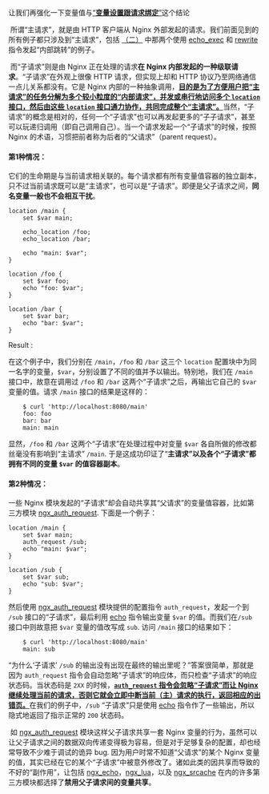 让我们再强化一下变量值与<u>“**变量设置跟请求绑定**”</u>这个结论



​    所谓“主请求”，就是由 HTTP 客户端从 Nginx 外部发起的请求。我们前面见到的所有例子都只涉及到“主请求”，包括 [（二）](http://blog.sina.com.cn/s/blog_6d579ff40100wk2j.html) 中那两个使用 [echo_exec](http://wiki.nginx.org/HttpEchoModule#echo_exec) 和 [rewrite](http://wiki.nginx.org/HttpRewriteModule#rewrite) 指令发起“内部跳转”的例子。

​    而“子请求”则是由 Nginx 正在处理的请求**在 Nginx 内部发起的一种级联请求**。“子请求”在外观上很像 HTTP 请求，但实现上却和 HTTP 协议乃至网络通信一点儿关系都没有。它是 Nginx 内部的一种抽象调用，<u>**目的是为了方便用户把“主请求”的任务分解为多个较小粒度的“内部请求”，并发或串行地访问多个 `location` 接口，然后由这些 `location` 接口通力协作，共同完成整个“主请求”。**</u>当然，“子请求”的概念是相对的，任何一个“子请求”也可以再发起更多的“子子请求”，甚至可以玩递归调用（即自己调用自己）。当一个请求发起一个“子请求”的时候，按照 Nginx 的术语，习惯把前者称为后者的“父请求”（parent request）。



#### 第1种情况：

​	它们的生命期是与当前请求相关联的。每个请求都有所有变量值容器的独立副本，只不过当前请求既可以是“主请求”，也可以是“子请求”。即便是父子请求之间，**同名变量一般也不会相互干扰**。

```nginx
location /main {
    set $var main;

    echo_location /foo;
    echo_location /bar;

    echo "main: $var";
}

location /foo {
    set $var foo;
    echo "foo: $var";
}

location /bar {
    set $var bar;
    echo "bar: $var";
}
```

Result :

在这个例子中，我们分别在 `/main`，`/foo` 和 `/bar` 这三个 `location` 配置块中为同一名字的变量，`$var`，分别设置了不同的值并予以输出。特别地，我们在 `/main` 接口中，故意在调用过 `/foo` 和 `/bar` 这两个“子请求”之后，再输出它自己的 `$var` 变量的值。请求 `/main` 接口的结果是这样的：

```
    $ curl 'http://localhost:8080/main'
    foo: foo
    bar: bar
    main: main
```

显然，`/foo` 和 `/bar` 这两个“子请求”在处理过程中对变量 `$var` 各自所做的修改都丝毫没有影响到“主请求” `/main`. 于是这成功印证了“**主请求”以及各个“子请求”都拥有不同的变量 `$var` 的值容器副本**。



#### 第2种情况：

一些 Nginx 模块发起的“子请求”却会自动共享其“父请求”的变量值容器，比如第三方模块 [ngx_auth_request](http://mdounin.ru/hg/ngx_http_auth_request_module/). 下面是一个例子：

```nginx
location /main {
    set $var main;
    auth_request /sub;
    echo "main: $var";
}

location /sub {
    set $var sub;
    echo "sub: $var";
}
```

然后使用 [ngx_auth_request](http://mdounin.ru/hg/ngx_http_auth_request_module/) 模块提供的配置指令 `auth_request`，发起一个到 `/sub` 接口的“子请求”，最后利用 [echo](http://wiki.nginx.org/HttpEchoModule#echo) 指令输出变量 `$var` 的值。而我们在`/sub` 接口中则故意把 `$var` 变量的值改写成 `sub`. 访问 `/main` 接口的结果如下：

```
    $ curl 'http://localhost:8080/main'
    main: sub
```

“为什么‘子请求’ `/sub` 的输出没有出现在最终的输出里呢？”答案很简单，那就是因为 `auth_request` 指令会自动忽略“子请求”的响应体，而只检查“子请求”的响应状态码。当状态码是 `2XX` 的时候，<u>**`auth_request` 指令会忽略“子请求”而让 Nginx 继续处理当前的请求，否则它就会立即中断当前（主）请求的执行，返回相应的出错页。**</u>在我们的例子中，`/sub` “子请求”只是使用 [echo](http://wiki.nginx.org/HttpEchoModule#echo) 指令作了一些输出，所以隐式地返回了指示正常的 `200` 状态码。

​    如 [ngx_auth_request](http://mdounin.ru/hg/ngx_http_auth_request_module/) 模块这样父子请求共享一套 Nginx 变量的行为，虽然可以让父子请求之间的数据双向传递变得极为容易，但是对于足够复杂的配置，却也经常导致不少难于调试的诡异 bug. 因为用户时常不知道“父请求”的某个 Nginx 变量的值，其实已经在它的某个“子请求”中被意外修改了。诸如此类的因共享而导致的不好的“副作用”，让包括 [ngx_echo](http://wiki.nginx.org/HttpEchoModule)，[ngx_lua](http://wiki.nginx.org/HttpLuaModule)，以及 [ngx_srcache](http://wiki.nginx.org/HttpSRCacheModule) 在内的许多第三方模块都选择了**禁用父子请求间的变量共享**。
